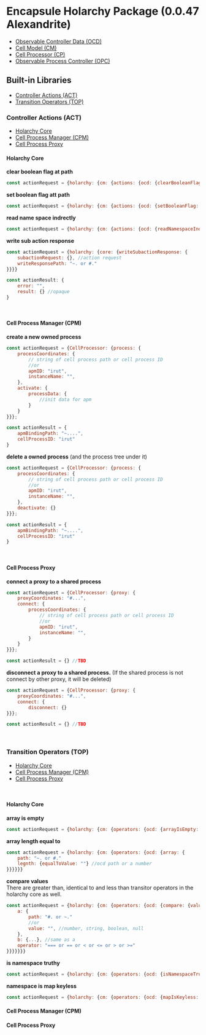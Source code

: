 # Encapsule Holarchy Package (0.0.47 Alexandrite)
* [Observable Controller Data (OCD)](./ocd.md)
* [Cell Model (CM)](./cell-model.md)
* [Cell Processor (CP)](./cell-processor.md)
* [Observable Process Controller (OPC)](./opc.md)

## Built-in Libraries
* [Controller Actions (ACT)](#Controller-Actions-(ACT))
* [Transition Operators (TOP)](#Transition-Operators-(TOP))

### Controller Actions (ACT)
* [Holarchy Core](#Holarchy-Core)
* [Cell Process Manager (CPM)](#Cell-Process-Manager-(CPM))
* [Cell Process Proxy](#Cell-Process-Proxy)

#### Holarchy Core

<div><strong>clear boolean flag at path</strong></div>

```javascript
const actionRequest = {holarchy: {cm: {actions: {ocd: {clearBooleanFlag: {path: "~. or #."}}}}}}
```
<div><strong>set boolean flag att path</strong></div>

```javascript
const actionRequest = {holarchy: {cm: {actions: {ocd: {setBooleanFlag: {path: "~. or #."}}}}}}
```

<div><strong>read name space indrectly</strong></div>

```javascript
const actionRequest = {holarchy: {cm: {actions: {ocd: {readNamespaceIndirect: {path2: "~. or #."}}}}}}
```

<div><strong>write sub action response</strong></div>

```javascript
const actionRequest = {holarchy: {core: {writeSubactionResponse: {
    subactionRequest: {}, //action request
    writeResponsePath: "~. or #."
}}}}

const actionResult: {
    error: "",
    result: {} //opaque
}
```
<br>

#### Cell Process Manager (CPM)
<div><strong>create a new owned process</strong></div>

```javascript
const actionRequest = {CellProcessor: {process: {
    processCoordinates: {
        // string of cell process path or cell process ID
        //or 
        apmID: "irut",
        instanceName: "",
    },
    activate: {
        processData: {
            //init data for apm
        }
    }
}}};

const actionResult = {
    apmBindingPath: "~....",
    cellProcessID: "irut"
}
```

<div><strong>delete a owned process</strong> (and the process tree under it)</div>

```javascript
const actionRequest = {CellProcessor: {process: {
    processCoordinates: {
        // string of cell process path or cell process ID
        //or 
        apmID: "irut",
        instanceName: "",
    },
    deactivate: {}
}}};

const actionResult = {
    apmBindingPath: "~....",
    cellProcessID: "irut"
}
```

<br>

#### Cell Process Proxy
<div><strong>connect a proxy to a shared process</strong></div>

```javascript
const actionRequest = {CellProcessor: {proxy: {
    proxyCoordinates: "#...",
    connect: {
        processCoordinates: {
            // string of cell process path or cell process ID
            //or 
            apmID: "irut",
            instanceName: "",
        }
    }
}}};

const actionResult = {} //TBD
```

<div><strong>disconnect a proxy to a shared process.</strong> (If the shared process is not connect by other proxy, it will be deleted)</div>

```javascript
const actionRequest = {CellProcessor: {proxy: {
    proxyCoordinates: "#...",
    connect: {
        disconnect: {}
}}};

const actionResult = {} //TBD
```
<br>

### Transition Operators (TOP)
* [Holarchy Core](#Holarchy-Core-1)
* [Cell Process Manager (CPM)](#Cell-Process-Manager-(CPM)-1)
* [Cell Process Proxy](#Cell-Process-Proxy-1)
<br>

#### Holarchy Core

<div><strong>array is empty</strong></div>

```javascript
const actionRequest = {holarchy: {cm: {operators: {ocd: {arrayIsEmpty: {path: "~. or #."}}}}}}
```

<div><strong>array length equal to</strong></div>

```javascript
const actionRequest = {holarchy: {cm: {operators: {ocd: {array: {
    path: "~. or #."
    legnth: {equalToValue: ""} //ocd path or a number
}}}}}}
```

<div>
    <strong>compare values</strong><br>
    There are greater than, identical to and less than transitor operators in the holarchy core as well.
</div>

```javascript
const actionRequest = {holarchy: {cm: {operators: {ocd: {compare: {values: {
    a: {
        path: "#. or ~."
        //or
        value: "", //number, string, boolean, null
    },
    b: {...}, //same as a
    operator: "=== or == or < or <= or > or >="
}}}}}}}
```


<div><strong>is namespace truthy</strong></div>

```javascript
const actionRequest = {holarchy: {cm: {operators: {ocd: {isNamespaceTruthy: {path: "#. or ~."}}}}}}
```

<div><strong>namespace is map keyless</strong></div>

```javascript
const actionRequest = {holarchy: {cm: {operators: {ocd: {mapIsKeyless: {path: "#. or ~."}}}}}}
```



#### Cell Process Manager (CPM)

#### Cell Process Proxy